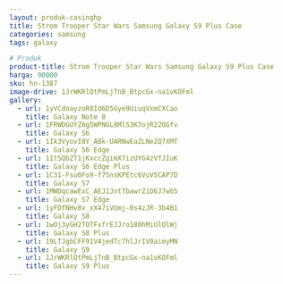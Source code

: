 ```yaml
---
layout: produk-casinghp
title: Strom Trooper Star Wars Samsung Galaxy S9 Plus Case
categories: samsung
tags: galaxy

# Produk
product-title: Strom Trooper Star Wars Samsung Galaxy S9 Plus Case
harga: 90000
sku: hn-1387
image-drive: 1JrWKRlQtPmLjTnB_BtpcGx-na1vKOFml
gallery:
  - url: 1yVCdoayzoR0Id6D5Gye9UiuqVxmCXCao
    title: Galaxy Note 8
  - url: 1FRWDGUYZ6g5WPNGL8MlS3K7ojR22OGfv
    title: Galaxy S6
  - url: 1Ik3VyovI8Y_ABk-UARNwEaZLNeZQ7XMT
    title: Galaxy S6 Edge
  - url: 11tSQbZT1jKxccZgimX7izUYG4zVfJIuK
    title: Galaxy S6 Edge Plus
  - url: 1C31-Fsu0Fo9-f7SnsKPEtc6VuVSCAP7D
    title: Galaxy S7
  - url: 1MWDqcawExC_AEJ1JntTbawrZiD6J7w65
    title: Galaxy S7 Edge
  - url: 1yFDfNHv8v_xX47iVUmj-0s4zJR-3b4B1
    title: Galaxy S8
  - url: 1wOj3yGH2TOTFxfrEJJro180hMiUlQlWj
    title: Galaxy S8 Plus
  - url: 19LTJgbCFF91V4jedTc7hlJrIV0aimyMN
    title: Galaxy S9
  - url: 1JrWKRlQtPmLjTnB_BtpcGx-na1vKOFml
    title: Galaxy S9 Plus
---
```

